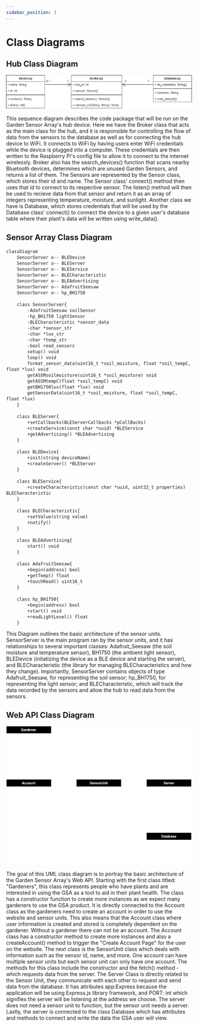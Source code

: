 ```yaml
---
sidebar_position: 3
---
```

# Class Diagrams

## Hub Class Diagram

![system_block_diagram](/img/hub.png)

This sequence diagram describes the code package that will be run on the Garden Sensor Array's hub device. Here we have the Broker class that acts as the main class for the hub, 
and it is responsible for controlling the flow of data from the sensors to the database as well as for connecting the hub device to WiFi. It connects to WiFi by having users
enter WiFi credentials while the device is plugged into a computer. These credentials are then written to the Raspberry Pi's config file to allow it to connect to the internet
wirelessly. Broker also has the search_devices() function that scans nearby Bluetooth devices, determines which are unused Garden Sensors, and returns a list of them. The Sensors
are represented by the Sensor class, which stores their id and name. The Sensor class' connect() method then uses that id to connect to its respective sensor. The listen() method will
then be used to recieve data from that sensor and return it as an array of integers representing temperature, moisture, and sunlight. Another class we have is Database, which stores 
credentials that will be used by the Database class' connect() to connect the device to a given user's database table where their plant's data will be written using write_data(). 

## Sensor Array Class Diagram
```mermaid
classDiagram
    SensorServer o-- BLEDevice
    SensorServer o-- BLEServer
    SensorServer o-- BLEService
    SensorServer o-- BLECharacteristic
    SensorServer o-- BLEAdvertising
    SensorServer o-- AdafruitSeesaw
    SensorServer o-- hp_BH1750
    
    class SensorServer{
        -AdafruitSeesaw soilSensor
        -hp_BH1750 lightSensor
        -BLECharacteristic *sensor_data
        -char *sensor_str
        -char *lux_str
        -char *temp_str
        -bool read_sensors
        setup() void
        loop() void
        format_sensor_data(uint16_t *soil_moisture, float *soil_tempC, float *lux) void
        getASSMsoilmoisture(uint16_t *soil_moisture) void
        getASSMtempC(float *soil_tempC) void
        getBH1750lux(float *lux) void
        getSensorData(uint16_t *soil_moisture, float *soil_tempC, float *lux)
    }

    class BLEServer{
        +setCallbacks(BLEServerCallbacks *pCallBacks)
        +createService(const char *uuid) *BLEService
        +getAdvertising() *BLEAdvertising
    }

    class BLEDevice{
        +init(string deviceName)
        +createServer() *BLEServer
    }

    class BLEService{
        +createCharacteristic(const char *uuid, uint32_t properties) BLECharacteristic
    }

    class BLECharacteristic{
        +setValue(string value)
        +notify()
    }

    class BLEAdvertising{
        start() void
    }

    class AdafruitSeesaw{
        +begin(address) bool
        +getTemp() float
        +touchRead() uint16_t
    }

    class hp_BH1750{
        +begin(address) bool
        +start() void
        +readLightLevel() float
    }
```
This Diagram outlines the basic architecture of the sensor units. SensorServer is the main program ran by the sensor units, and it has relationships to several important classes: Adafruit_Seesaw (the soil moisture and temperature sensor), BH1750 (the ambient light sensor), BLEDevice (initatizing the device as a BLE device and starting the server), and BLECharacteristic (the library for managing BLECharacteristics and how they change). Importantly, SensorServer contains objects of type Adafruit_Seesaw, for representing the soil sensor; hp_BH1750, for representing the light sensor; and BLECharacteristic, which will track the data recorded by the sensors and allow the hub to read data from the sensors.

## Web API Class Diagram

![system_block_diagram](/img/pWebAPI.png)

The goal of this UML class diagram is to portray the basic architecture of the Garden Sensor Array's Web API. Starting with the first class titled: "Gardeners", this class represents people who have plants and are interested in using the GSA as a tool to aid in their plant health. The class has a constructor function to create more instances as we expect many gardeners to use the GSA product. It is directly connected to the Account class as the gardeners need to create an account in order to use the website and sensor units. This also means that the Account class where user information is created and stored is completely dependent on the gardener. Without a gardener there can not be an account. The Account class has a constructor method to create more instances and also a createAccount() method to trigger the "Create Account Page" for the user on the website. The next class is the SensorUnit class which deals with information such as the sensor id, name, and more. One account can have multiple sensor units but each sensor unit can only have one account. The methods for this class include the constructor and the fetch() method - which requests data from the server. The Server Class is directly related to the Sensor Unit, they communicate with each other to request and send data from the database. It has attributes app:Express because the application will be using Express.js library framework, and PORT: int which signifies the server will be listening at the address we choose. The server does not need a sensor unit to function, but the sensor unit needs a server. Lastly, the server is connected to the class Database which has attributes and methods to connect and write the data the GSA user will view. 